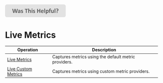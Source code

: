 
[<img src=/images/WasThisHelpful.png width="200"/>](https://www.research.net/r/DGDQWXH?src=documentation%2Fapi%2Flivemetrics)

# Live Metrics

| Operation | Description |
|---|---|
| [Live Metrics](livemetrics-get.md) | Captures metrics using the default metric providers. |
| [Live Custom Metrics](livemetrics-custom.md) | Captures metrics using custom metric providers. |
